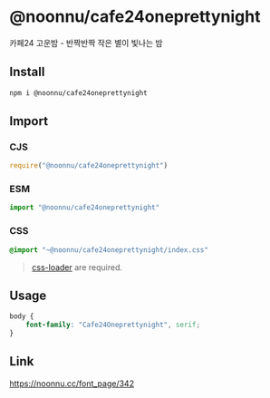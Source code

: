 # @noonnu/cafe24oneprettynight
카페24 고운밤 - 반짝반짝 작은 별이 빛나는 밤

## Install
```sh
npm i @noonnu/cafe24oneprettynight
```
## Import
### CJS
```js
require("@noonnu/cafe24oneprettynight")
```
### ESM
```js
import "@noonnu/cafe24oneprettynight"
```
### CSS 
```css
@import "~@noonnu/cafe24oneprettynight/index.css"
```
> [css-loader](https://github.com/webpack-contrib/css-loader) are required.

## Usage
```css
body {
    font-family: "Cafe24Oneprettynight", serif;
}
```

## Link
https://noonnu.cc/font_page/342